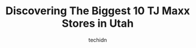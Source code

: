 ---
layout: ampstory
image: https://i0.wp.com/www.depkes.org/wp-content/uploads/2023/06/tj-maxx-0-in-utah-1685968548.jpeg?resize=640,853
author: techidn
featured: false
description: Discover the impressive array of TJ Maxx options in Utah, where you can find 10 of the largest TJ Maxx establishments in the area. From renowned classics to hidden gems, Utah offers a divers
title: Discovering The Biggest 10 TJ Maxx Stores in Utah
cover:
   title: Discovering The Biggest 10 TJ Maxx Stores in Utah
   subtitle: Rickpate
   background: https://www.depkes.org/wp-content/uploads/2023/06/tj-maxx-0-in-utah-1685968548.jpeg

pages: 
 - layout: thirds
   top: <h1>#1 T.J. Maxx & HomeGoods</h1>
   bottom: "<p>Great store but I think sending a Man into the ladies Dressing rooms to clean the Mirrors when the dressing room is full of women, very uncomfortable and inappropriate! M</p>"
   background: https://www.depkes.org/wp-content/uploads/2023/06/tj-maxx-1-in-utah-1685968548.jpeg
   backgroundblur: true
 - layout: thirds
   top: <h1>#2 T.J. Maxx</h1>
   bottom: "<p>4261 Riverdale Rd, Riverdale, UT 84405, United States</p>"
   background: https://www.depkes.org/wp-content/uploads/2023/06/tj-maxx-2-in-utah-1685968549.jpeg
   cta:
      link: https://www.depkes.org/blog/discovering-the-biggest-10-tj-maxx-stores-in-utah/
      text: Discovering The Biggest 10 TJ Maxx Stores in Utah
 - layout: thirds
   top: <h1>#3 T.J. Maxx</h1>
   bottom: "<p>268 W 1300 S, Orem, UT 84058, United States</p>"
   background: https://www.depkes.org/wp-content/uploads/2023/06/tj-maxx-3-in-utah-1685968549.jpeg
   cta:
      link: https://www.depkes.org/blog/discovering-the-biggest-10-tj-maxx-stores-in-utah/
      text: Discovering The Biggest 10 TJ Maxx Stores in Utah
 - layout: thirds
   top: <h1>#4 T.J. Maxx</h1>
   bottom: "<p>5670 S Redwood Rd, Taylorsville, UT 84123, United States</p>"
   background: https://images.unsplash.com/photo-1534312527009-56c7016453e6?ixlib=rb-4.0.3&ixid=MnwxMjA3fDB8MHxwaG90by1wYWdlfHx8fGVufDB8fHx8&auto=format&fit=crop&w=640&h=853&q=80
   cta:
      link: https://www.depkes.org/blog/discovering-the-biggest-10-tj-maxx-stores-in-utah/
      text: Discovering The Biggest 10 TJ Maxx Stores in Utah
 - layout: thirds
   top: <h1>#5 T.J. Maxx & HomeGoods</h1>
   bottom: "<p>4582 Kestrel Range Rd, Riverton, UT 84065, United States</p>"
   background: https://images.unsplash.com/photo-1531169509526-f8f1fdaa4a67?ixlib=rb-4.0.3&ixid=MnwxMjA3fDB8MHxwaG90by1wYWdlfHx8fGVufDB8fHx8&auto=format&fit=crop&w=640&h=853&q=80
   cta:
      link: https://www.depkes.org/blog/discovering-the-biggest-10-tj-maxx-stores-in-utah/
      text: Discovering The Biggest 10 TJ Maxx Stores in Utah
 - layout: thirds
   top: <h1>#6 T.J. Maxx</h1>
   bottom: "<p>6995 S 1300 E, Midvale, UT 84047, United States</p>"
   background: https://images.unsplash.com/photo-1580610447943-1bfbef5efe07?ixlib=rb-4.0.3&ixid=MnwxMjA3fDB8MHxwaG90by1wYWdlfHx8fGVufDB8fHx8&auto=format&fit=crop&w=640&h=853&q=80
   cta:
      link: https://www.depkes.org/blog/discovering-the-biggest-10-tj-maxx-stores-in-utah/
      text: Discovering The Biggest 10 TJ Maxx Stores in Utah
 - layout: thirds
   top: <h1>#7 T.J. Maxx</h1>
   bottom: "<p>6400 UT-224, Park City, UT 84098, United States</p>"
   background: https://images.unsplash.com/photo-1618005182384-a83a8bd57fbe?ixlib=rb-4.0.3&ixid=MnwxMjA3fDB8MHxwaG90by1wYWdlfHx8fGVufDB8fHx8&auto=format&fit=crop&w=640&h=853&q=80
   cta:
      link: https://www.depkes.org/blog/discovering-the-biggest-10-tj-maxx-stores-in-utah/
      text: Discovering The Biggest 10 TJ Maxx Stores in Utah
 - layout: thirds
   middle: Continue reading...
   background: https://images.unsplash.com/photo-1536745287225-21d689278fd1?ixlib=rb-4.0.3&ixid=MnwxMjA3fDB8MHxwaG90by1wYWdlfHx8fGVufDB8fHx8&auto=format&fit=crop&w=640&h=853&q=80
   cta:
      link: https://www.depkes.org/blog/discovering-the-biggest-10-tj-maxx-stores-in-utah/
      text: Discovering The Biggest 10 TJ Maxx Stores in Utah
      
---